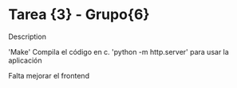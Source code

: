 # Tarea {3} - Grupo{6}
Description


'Make' Compila el código en c.
'python -m http.server' para usar la aplicación

Falta mejorar el frontend
